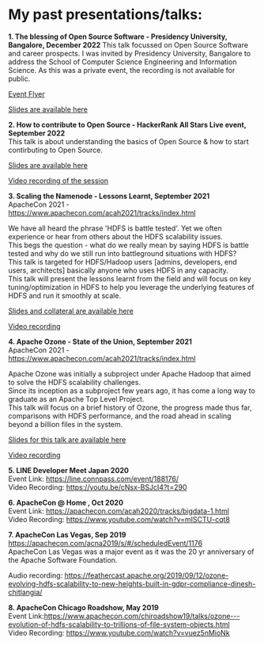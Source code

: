 # My past presentations/talks:

**1. The blessing of Open Source Software - Presidency University, Bangalore, December 2022** 
This talk focussed on Open Source Software and career prospects. I was invited by Presidency University, Bangalore to address the School of Computer Science Engineering and Information Science.
As this was a private event, the recording is not available for public.

[Event Flyer](https://www.linkedin.com/posts/presidency-university-india_presidencyuniversity-university-universities-activity-7006827240462176256-qJtt?utm_source=share&utm_medium=member_desktop)

[Slides are available here](BlessingOfOpenSource.pdf)

**2. How to contribute to Open Source - HackerRank All Stars Live event, September 2022**      
This talk is about understanding the basics of Open Source & how to start contirbuting to Open Source.

[Slides are available here](Hackerrank_All_Star_How_to_Open_Source.pdf)

[Video recording of the session](https://www.linkedin.com/video/event/urn:li:ugcPost:6974031712242561024/)

**3. Scaling the Namenode - Lessons Learnt, September 2021**      
ApacheCon 2021 - https://www.apachecon.com/acah2021/tracks/index.html

We have all heard the phrase 'HDFS is battle tested'. Yet we often experience or hear from others about the HDFS scalability issues.   
This begs the question - what do we really mean by saying HDFS is battle tested and why do we still run into battleground situations with HDFS?   
This talk is targeted for HDFS/Hadoop users [admins, developers, end users, architects] basically anyone who uses HDFS in any capacity.   
This talk will present the lessons learnt from the field and will focus on key tuning/optimization in HDFS to help you leverage the underlying features of HDFS and run it smoothly at scale.

[Slides and collateral are available here](https://github.com/dineshchitlangia/NamenodeScalability)

[Video recording](https://youtu.be/pTn0qu9mVq0)

**4. Apache Ozone - State of the Union, September 2021**         
ApacheCon 2021 - https://www.apachecon.com/acah2021/tracks/index.html

Apache Ozone was initially a subproject under Apache Hadoop that aimed to solve the HDFS scalability challenges.   
Since its inception as a subproject few years ago, it has come a long way to graduate as an Apache Top Level Project.   
This talk will focus on a brief history of Ozone, the progress made thus far, comparisons with HDFS performance, and the road ahead in scaling beyond a billion files in the system.

[Slides for this talk are available here](OzoneSOTU.pdf)

[Video recording](https://youtu.be/O0u4p_PlwDU)

**5. LINE Developer Meet Japan 2020**   
Event Link: https://line.connpass.com/event/188176/   
Video Recording: https://youtu.be/cNsx-BSJcI4?t=290

**6. ApacheCon @ Home , Oct 2020**   
Event Link: https://apachecon.com/acah2020/tracks/bigdata-1.html   
Video Recording: https://www.youtube.com/watch?v=mISCTU-cqt8

**7. ApacheCon Las Vegas, Sep 2019**   
https://apachecon.com/acna2019/s/#/scheduledEvent/1176  
ApacheCon Las Vegas was a major event as it was the 20 yr anniversary of the Apache Software Foundation.

Audio recording: https://feathercast.apache.org/2019/09/12/ozone-evolving-hdfs-scalability-to-new-heights-built-in-gdpr-compliance-dinesh-chitlangia/   

**8. ApacheCon Chicago Roadshow, May 2019**  
Event Link:https://www.apachecon.com/chiroadshow19/talks/ozone---evolution-of-hdfs-scalability-to-trillions-of-file-system-objects.html   
Video Recording: https://www.youtube.com/watch?v=vuez5nMioNk


 

